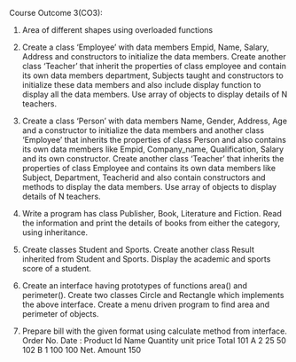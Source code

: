 Course Outcome 3(CO3): 

1. Area of different shapes using overloaded functions                                                                                                                

2. Create a class ‘Employee’ with data members Empid, Name, Salary, Address and 
constructors to initialize the data members. Create another class ‘Teacher’ that inherit the 
properties of class employee and contain its own data members department, Subjects taught 
and constructors to initialize these data members and also include display function to 
display all the data members. Use array of objects to display details of N teachers. 

3. Create a class ‘Person’ with data members Name, Gender, Address, Age and a constructor 
to initialize the data members and another class ‘Employee’ that inherits the properties of 
class Person and also contains its own data members like Empid, Company_name, 
Qualification, Salary and its own constructor. Create another class ‘Teacher’ that inherits 
the properties of class Employee and contains its own data members like Subject, 
Department, Teacherid and also contain constructors and methods to display the data 
members. Use array of objects to display details of N teachers. 

4. Write a program has class Publisher, Book, Literature and Fiction. Read the information 
and print the details of books from either the category, using inheritance. 

5. Create classes Student and Sports. Create another class Result inherited from Student and 
Sports. Display the academic and sports score of a student. 

6. Create an interface having prototypes of functions area() and perimeter(). Create two 
classes Circle and Rectangle which implements the above interface. Create a menu driven 
program to find area and perimeter of objects. 

7. Prepare bill with the given format using calculate method from interface. 
Order No. 
Date : 
Product Id Name Quantity unit price Total 
 101 A 2 25 50
 102 B 1 100 100 
 Net. Amount 150

